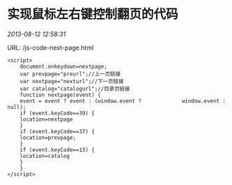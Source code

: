 # 实现鼠标左右键控制翻页的代码
*2013-08-12 12:58:31*


URL: /js-code-next-page.html


    <script>
        document.onkeydown=nextpage;
        var prevpage="preurl";//上一页链接
        var nextpage="nexturl";//下一页链接
        var catalog="catalogurl";//目录页链接
        function nextpage(event) {
        event = event ? event : (window.event ?             window.event : null);
        if (event.keyCode==39) {
        location=nextpage
        }
        if (event.keyCode==37) {
        location=prevpage;
        }
        if (event.keyCode==13) {
        location=catalog
        }
        }
    </script>
